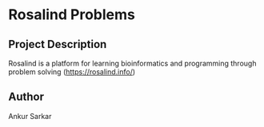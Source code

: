 # Rosalind Problems

## Project Description
Rosalind is a platform for learning bioinformatics and programming through problem solving (https://rosalind.info/)

## Author
Ankur Sarkar
